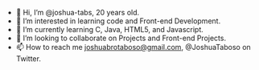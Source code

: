 - 👋 Hi, I’m @joshua-tabs, 20 years old.
- 👀 I’m interested in learning code and Front-end Development.
- 🌱 I’m currently learning C, Java, HTML5, and Javascript.
- 💞️ I’m looking to collaborate on Projects and Front-end Projects.
- 📫 How to reach me joshuabrotaboso@gmail.com, @JoshuaTaboso on Twitter.

<!---
joshua-tabs/joshua-tabs is a ✨ special ✨ repository because its `README.md` (this file) appears on your GitHub profile.
You can click the Preview link to take a look at your changes.
--->

